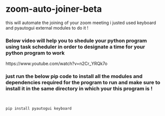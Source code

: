 # zoom-auto-joiner-beta
this will automate the joining of your zoom meeting 
i justed used keyboard and pyautogui external modules to do it !
<br>
<h3>Below video will help you to shedule your python program using task scheduler in order to designate a time for your python program to work </h2>
https://www.youtube.com/watch?v=n2Cr_YRQk7o
<br>
<h3> just run the below pip code to install all the modules and dependencies required for the program to run and make sure to install it in the same directory in which your this program is !</h3>
<br>

```python 
pip install pyautogui keyboard 
